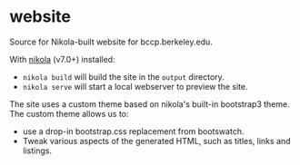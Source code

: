 website
=======

Source for Nikola-built website for bccp.berkeley.edu.

With [nikola](http://getnikola.com) (v7.0+) installed:

- `nikola build` will build the site in the `output` directory.
- `nikola serve` will start a local webserver to preview the site.

The site uses a custom theme based on nikola's built-in bootstrap3 theme. The custom theme allows us to:

-  use a drop-in bootstrap.css replacement from bootswatch.
-  Tweak various aspects of the generated HTML, such as titles, links
   and listings.